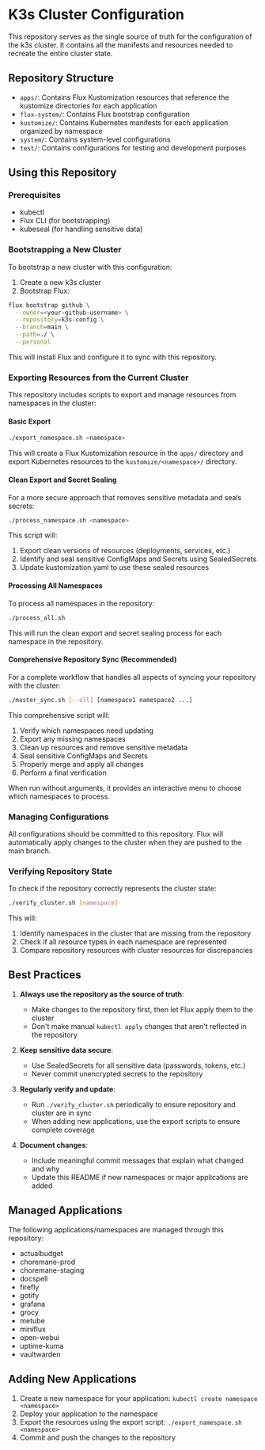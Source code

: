 # K3s Cluster Configuration

This repository serves as the single source of truth for the configuration of the k3s cluster. It contains all the manifests and resources needed to recreate the entire cluster state.

## Repository Structure

- `apps/`: Contains Flux Kustomization resources that reference the kustomize directories for each application
- `flux-system/`: Contains Flux bootstrap configuration
- `kustomize/`: Contains Kubernetes manifests for each application organized by namespace
- `system/`: Contains system-level configurations
- `test/`: Contains configurations for testing and development purposes

## Using this Repository

### Prerequisites

- kubectl
- Flux CLI (for bootstrapping)
- kubeseal (for handling sensitive data)

### Bootstrapping a New Cluster

To bootstrap a new cluster with this configuration:

1. Create a new k3s cluster
2. Bootstrap Flux:

```bash
flux bootstrap github \
  --owner=<your-github-username> \
  --repository=k3s-config \
  --branch=main \
  --path=./ \
  --personal
```

This will install Flux and configure it to sync with this repository.

### Exporting Resources from the Current Cluster

This repository includes scripts to export and manage resources from namespaces in the cluster:

#### Basic Export

```bash
./export_namespace.sh <namespace>
```

This will create a Flux Kustomization resource in the `apps/` directory and export Kubernetes resources to the `kustomize/<namespace>/` directory.

#### Clean Export and Secret Sealing

For a more secure approach that removes sensitive metadata and seals secrets:

```bash
./process_namespace.sh <namespace>
```

This script will:
1. Export clean versions of resources (deployments, services, etc.)
2. Identify and seal sensitive ConfigMaps and Secrets using SealedSecrets
3. Update kustomization.yaml to use these sealed resources

#### Processing All Namespaces

To process all namespaces in the repository:

```bash
./process_all.sh
```

This will run the clean export and secret sealing process for each namespace in the repository.

#### Comprehensive Repository Sync (Recommended)

For a complete workflow that handles all aspects of syncing your repository with the cluster:

```bash
./master_sync.sh [--all] [namespace1 namespace2 ...]
```

This comprehensive script will:
1. Verify which namespaces need updating
2. Export any missing namespaces
3. Clean up resources and remove sensitive metadata
4. Seal sensitive ConfigMaps and Secrets
5. Properly merge and apply all changes
6. Perform a final verification

When run without arguments, it provides an interactive menu to choose which namespaces to process.

### Managing Configurations

All configurations should be committed to this repository. Flux will automatically apply changes to the cluster when they are pushed to the main branch.

### Verifying Repository State

To check if the repository correctly represents the cluster state:

```bash
./verify_cluster.sh [namespace]
```

This will:

1. Identify namespaces in the cluster that are missing from the repository
2. Check if all resource types in each namespace are represented
3. Compare repository resources with cluster resources for discrepancies

## Best Practices

1. **Always use the repository as the source of truth**:
   - Make changes to the repository first, then let Flux apply them to the cluster
   - Don't make manual `kubectl apply` changes that aren't reflected in the repository

2. **Keep sensitive data secure**:
   - Use SealedSecrets for all sensitive data (passwords, tokens, etc.)
   - Never commit unencrypted secrets to the repository

3. **Regularly verify and update**:
   - Run `./verify_cluster.sh` periodically to ensure repository and cluster are in sync
   - When adding new applications, use the export scripts to ensure complete coverage

4. **Document changes**:
   - Include meaningful commit messages that explain what changed and why
   - Update this README if new namespaces or major applications are added

## Managed Applications

The following applications/namespaces are managed through this repository:

- actualbudget
- choremane-prod
- choremane-staging
- docspell
- firefly
- gotify
- grafana
- grocy
- metube
- miniflux
- open-webui
- uptime-kuma
- vaultwarden

## Adding New Applications

1. Create a new namespace for your application: `kubectl create namespace <namespace>`
2. Deploy your application to the namespace
3. Export the resources using the export script: `./export_namespace.sh <namespace>`
4. Commit and push the changes to the repository
